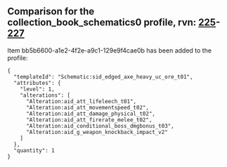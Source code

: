 ## Comparison for the collection_book_schematics0 profile, rvn: [225](https://github.com/PRO100KatYT/FortniteProfileRevisions/tree/main/profiles/collection_book_schematics0/225%20collection_book_schematics0.json)-[227](https://github.com/PRO100KatYT/FortniteProfileRevisions/tree/main/profiles/collection_book_schematics0/227%20collection_book_schematics0.json)

Item bb5b6600-a1e2-4f2e-a9c1-129e9f4cae0b has been added to the profile:

```
{
  "templateId": "Schematic:sid_edged_axe_heavy_uc_ore_t01",
  "attributes": {
    "level": 1,
    "alterations": [
      "Alteration:aid_att_lifeleech_t01",
      "Alteration:aid_att_movementspeed_t02",
      "Alteration:aid_att_damage_physical_t02",
      "Alteration:aid_att_firerate_melee_t02",
      "Alteration:aid_conditional_boss_dmgbonus_t03",
      "Alteration:aid_g_weapon_knockback_impact_v2"
    ]
  },
  "quantity": 1
}
```

<br><br>
